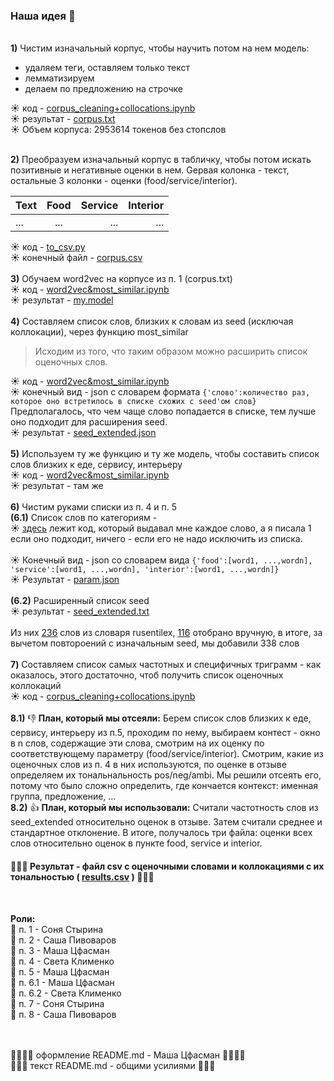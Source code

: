 ### Наша идея 🚽
<br />**1)** Чистим изначальный корпус, чтобы научить потом на нем модель: 
  * удаляем теги, оставляем только текст
  * лемматизируем
  * делаем по предложению на строчке

☀  код - 
[corpus_cleaning+collocations.ipynb](corpus%20cleaning%20+%20collocations.ipynb)<br />
☀  результат - 
[corpus.txt](https://drive.google.com/file/d/1M0gFiuZGunLa1v96ZawhI6S9f9Kv604a/view?usp=sharing)<br />
☀  Объем корпуса: 2953614 токенов без стопслов<br /><br /> 

**2)** Преобразуем изначальный корпус в табличку, чтобы потом искать позитивные и негативные оценки в нем. Gервая колонка - текст, остальные 3 колонки - оценки (food/service/interior). 

| Text | Food | Service | Interior |
| --- |:---:| ---:|-----:|
| ...|...| ...|...|

☀ код - [to_csv.py](to_csv.py)<br />
☀ конечный файл - [corpus.csv](corpus.csv)<br />
<br />
**3)** Обучаем word2vec на корпусе из п. 1 (corpus.txt)
<br /> ☀ код - [word2vec&most_similar.ipynb](word2vec%20&%20most_similar%20lists.ipynb)<br />
☀ результат - [my.model](my.model)<br />
<br />
**4)** Составляем список слов, близких к словам из seed (исключая коллокации), через функцию most_similar
> Исходим из того, что таким образом можно расширить список оценочных слов.

 ☀ код - [word2vec&most_similar.ipynb](word2vec%20&%20most_similar%20lists.ipynb)<br />
 ☀ конечный вид - json с словарем формата `{'слово':количество раз, которое оно встретилось в списке схожих с seed'ом слов}`<br />
 Предполагалось, что чем чаще слово попадается в списке, тем лучше оно подходит для расширения seed.<br />
 ☀ результат - [seed_extended.json](seed%20&%extended.json)<br />
<br />
**5)** Используем ту же функцию и ту же модель, чтобы составить список слов близких к еде, сервису, интерьеру
<br /> ☀ код - [word2vec&most_similar.ipynb](word2vec%20&%20most_similar%20lists.ipynb)<br />
 ☀ результат - там же
<br />
<br />
**6)** Чистим руками списки из п. 4 и п. 5
<br />
**(6.1)** Список слов по категориям  -  <br />
☀ [здесь](word2vec%20&%20most_similar%20lists.ipynb) лежит код, который выдавал мне каждое слово, а я писала 1 если оно подходит, ничего - если его не надо исключить из списка.<br />  
☀ Конечный вид - json со словарем вида `{'food':[word1, ...,wordn], 'service':[word1, ...,wordn], 'interior':[word1, ...,wordn]}`<br />
☀ Результат - [param.json](param.json)<br />
<br />
**(6.2)** Расширенный список seed<br /> 
☀ результат - [seed_extended.txt](seed_extended.txt)<br />  
Из них [236](/seed%20extended/indict.txt) слов из словаря rusentilex, [116](/seed%20extended/notdict.txt) отобрано вручную, в итоге, за вычетом повтороений с изначальным seed, мы добавили 338 слов<br />
<br /> 
**7)** Составляем список самых частотных и специфичных триграмм - как оказалось, этого достаточно, чтоб получить список оценочных коллокаций <br />
☀ код - [corpus_cleaning+collocations.ipynb](corpus%20cleaning%20+%20collocations.ipynb)<br /> 
<br />
**8.1)** 👎 **План, который мы отсеяли:** Берем список слов близких к еде, сервису, интерьеру из п.5, проходим по нему, выбираем контест - окно в n слов, содержащие эти слова, смотрим на их оценку по соответствующему параметру (food/service/interior). Смотрим, какие из оценочных слов из п. 4 в них используются, по оценке в отзыве определяем их тональнальность pos/neg/ambi.
Мы решили отсеять его, потому что было сложно определить, где кончается контекст: именная группа, предложение, ...<br />
**8.2)** 👍 **План, который мы использовали:** Считали частотность слов из seed_extended относительно оценок в отзыве. Затем считали среднее и стандартное отклонение. В итоге, получалось три файла: оценки всех слов относительно оценок в пункте food, service и interior.
<br /> 
#### 🐣🌟🌼 Результат  - файл csv с оценочными словами и коллокациями с их тональностью ( [results.csv](results.csv) ) 🌼🌟🐣
<br />



**Роли:** <br />
🚀 п. 1 - Соня Стырина <br />
🚀 п. 2 - Саша Пивоваров <br />
🚀 п. 3 - Маша Цфасман <br />
🚀 п. 4 - Света Клименко <br />
🚀 п. 5 - Маша Цфасман <br />
🚀 п. 6.1 - Маша Цфасман <br />
🚀 п. 6.2 - Света Клименко <br />
🚀 п. 7 - Соня Стырина <br />
🚀 п. 8 - Саша Пивоваров <br />

<br /><br />
🐳🐳🐳🐳 оформление README.md - Маша Цфасман 🐳🐳🐳🐳
<br />💑💑💑 текст README.md - общими усилиями 💑💑💑


